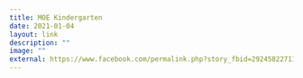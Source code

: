 ```yaml
---
title: MOE Kindergarten
date: 2021-01-04
layout: link
description: ""
image: ""
external: https://www.facebook.com/permalink.php?story_fbid=2924582271190799&id=1452277625087945
---
```

